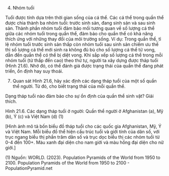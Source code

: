 4. Nhóm tuổi

Tuổi được tính dựa trên thời gian sống của cá thể. Các cá thể trong quần thể được chia thành ba nhóm tuổi: trước sinh sản, đang sinh sản và sau sinh sản. Thành phần nhóm tuổi đảm bảo mối tương quan về số lượng cá thể giữa các nhóm tuổi trong quần thể, đảm bảo cho quần thể có khả năng thích ứng với những thay đổi của môi trường sống. Ví dụ: Trong quần thể, tỉ lệ nhóm tuổi trước sinh sản thấp còn nhóm tuổi sau sinh sản chiếm ưu thế thì số lượng cá thể mới sinh ra không đủ bù cho số lượng cá thể tử vong, dẫn đến quần thể có thể bị diệt vong. Khi sắp xếp số lượng cá thể trong mỗi nhóm tuổi (từ thấp đến cao) theo thứ tự, người ta xây dựng được tháp tuổi (Hình 21.6). Nhờ đó, có thể đánh giá được trạng thái của quần thể đang phát triển, ổn định hay suy thoái.

7. Quan sát Hình 21.6, hãy xác định các dạng tháp tuổi của một số quần thể người. Từ đó, cho biết trạng thái của mỗi quần thể.

Dạng tháp tuổi nào đảm bảo cho sự ổn định của quần thể sinh vật? Giải thích.

Hình 21.6. Các dạng tháp tuổi ở người: Quần thể người ở Afghanistan (a), Mỹ (b), Ý (c) và Việt Nam (d) (1)

[Hình ảnh mô tả bốn biểu đồ tháp tuổi cho các quốc gia Afghanistan, Mỹ, Ý và Việt Nam. Mỗi biểu đồ thể hiện cấu trúc tuổi và giới tính của dân số, với trục ngang biểu thị phần trăm dân số và trục dọc biểu thị các nhóm tuổi từ 0-4 đến 100+. Màu xanh đại diện cho nam giới và màu hồng đại diện cho nữ giới.]

(1) Nguồn: WORLD. (2023). Population Pyramids of the World from 1950 to 2100. Population Pyramids of the World from 1950 to 2100 - PopulationPyramid.net
